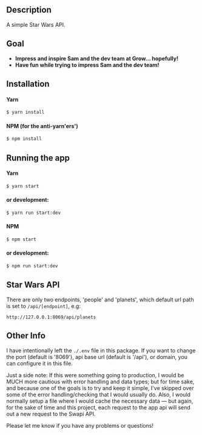 ## Description
<p>A simple Star Wars API.</p>

 ## Goal
 
 * **Impress and inspire Sam and the dev team at Grow... hopefully!**
 * **Have fun while trying to impress Sam and the dev team!**


## Installation

#### Yarn

```bash
$ yarn install
```

#### NPM (for the anti-yarn'ers')

```bash
$ npm install
```

## Running the app

#### Yarn

```bash
$ yarn start
```

#### or development:

```bash
$ yarn run start:dev
```

#### NPM

```bash
$ npm start
```
#### or development:

```bash
$ npm run start:dev
```

## Star Wars API

There are only two endpoints, 'people' and 'planets', which default url path is set to `/api/[endpoint]`, e.g:

`http://127.0.0.1:8069/api/planets`

## Other Info

I have intentionally left the `./.env` file in this package. If you want to change the port (default is '8069'), api base url (default is '/api'), or domain, you can configure it in this file.

<p>Just a side note: If this were something going to production, I would be MUCH more cautious with error handling and data types; but for time sake, and because one of the goals is to try and keep it simple, I've skipped over some of the error handling/checking that I would usually do. Also, I would normally setup a file where I would cache the necessary data &mdash; but again, for the sake of time and this project, each request to the app api will send out a new request to the Swapi API.</p>

<p>Please let me know if you have any problems or questions!</p>
